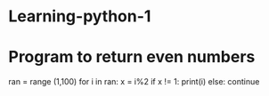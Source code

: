 # Learning-python-1
# Program to return even numbers
ran = range (1,100)
for i in ran:
  x = i%2
  if x != 1:
     print(i)
  else:
     continue 
